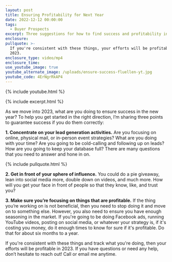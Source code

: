 ```yaml
---
layout: post
title: Ensuring Profitability for Next Year
date: 2022-12-12 00:00:00
tags:
  - Buyer Prospects
excerpt: Three suggestions for how to find success and profitability in 2023.
enclosure:
pullquote: >-
  If you're consistent with these things, your efforts will be profitable in
  2023.
enclosure_type: video/mp4
enclosure_time:
use_youtube_image: true
youtube_alternate_image: /uploads/ensure-success-fluellen-yt.jpg
youtube_code: 4ErNgrRkAP4
---
```

{% include youtube.html %}

{% include excerpt.html %}

As we move into 2023, what are you doing to ensure success in the new year? To help you get started in the right direction, I’m sharing three points to guarantee success if you do them correctly:&nbsp;

**1\. Concentrate on your lead generation activities.** Are you focusing on online, physical mail, or in-person event strategies? What are you doing with your time? Are you going to be cold-calling and following up on leads? How are you going to keep your database full? There are many questions that you need to answer and hone in on.&nbsp;

{% include pullquote.html %}

**2\. Get in front of your sphere of influence.** You could do a pie giveaway, lean into social media more, double down on videos, and much more. How will you get your face in front of people so that they know, like, and trust you?&nbsp;

**3\. Make sure you’re focusing on things that are profitable.** If the thing you’re working on is not beneficial, then you need to stop doing it and move on to something else. However, you also need to ensure you have enough seasoning in the market. If you're going to be doing Facebook ads, running YouTube videos, posting on social media, or whatever your strategy is, if it's costing you money, do it enough times to know for sure if it's profitable. Do that for about six months to a year.&nbsp;

If you're consistent with these things and track what you're doing, then your efforts will be profitable in 2023. If you have questions or need any help, don’t hesitate to reach out\! Call or email me anytime.&nbsp;